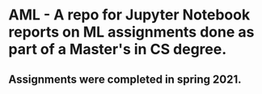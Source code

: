 # AML - A repo for Jupyter Notebook reports on ML assignments done as part of a Master's in CS degree.
## Assignments were completed in spring 2021.
